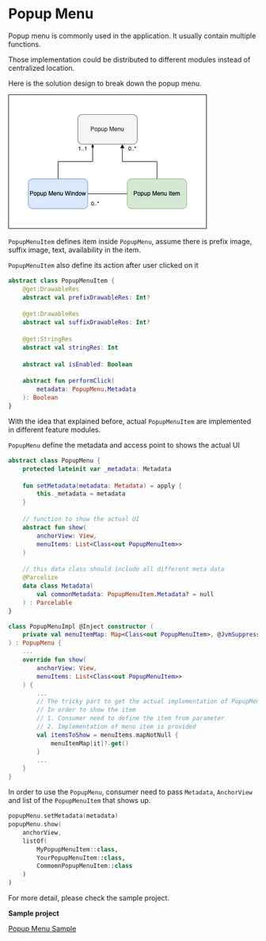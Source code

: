 # Popup Menu

Popup menu is commonly used in the application. It usually contain multiple functions.

Those implementation could be distributed to different modules instead of centralized location.

Here is the solution design to break down the popup menu.

![](solution%20design.png)

`PopupMenuItem` defines item inside `PopupMenu`, assume there is prefix image, suffix image, text, availability in the item.

`PopupMenuItem` also define its action after user clicked on it

```kotlin
abstract class PopupMenuItem {
    @get:DrawableRes
    abstract val prefixDrawableRes: Int?

    @get:DrawableRes
    abstract val suffixDrawableRes: Int?

    @get:StringRes
    abstract val stringRes: Int

    abstract val isEnabled: Boolean

    abstract fun performClick(
        metadata: PopupMenu.Metadata
    ): Boolean
}
```

With the idea that explained before, actual `PopupMenuItem` are implemented in different feature modules.



`PopupMenu` define the metadata and access point to shows the actual UI

```kotlin
abstract class PopupMenu {
    protected lateinit var _metadata: Metadata

    fun setMetadata(metadata: Metadata) = apply {
        this._metadata = metadata
    }

    // function to show the actual UI
    abstract fun show(
        anchorView: View,
        menuItems: List<Class<out PopupMenuItem>>
    )

    // this data class should include all different meta data
    @Parcelize
    data class Metadata(
        val commonMetadata: PopupMenuItem.Metadata? = null
    ) : Parcelable
}
```

```kotlin
class PopupMenuImpl @Inject constructor (
    private val menuItemMap: Map<Class<out PopupMenuItem>, @JvmSuppressWildcards Provider<PopupMenuItem>>
) : PopupMenu {
    ...
    override fun show(
        anchorView: View,
        menuItems: List<Class<out PopupMenuItem>>
    ) {
        ...
        // The tricky part to get the actual implementation of PopupMenuItem
        // In order to show the item
        // 1. Consumer need to define the item from parameter
        // 2. Implementation of menu item is provided
        val itemsToShow = menuItems.mapNotNull {
            menuItemMap[it]?.get()
        }
        ...
    }
}
```

In order to use the `PopupMenu`, consumer need to pass `Metadata`, `AnchorView` and list of the `PopupMenuItem` that shows up.

```kotlin
popupMenu.setMetadata(metadata)
popupMenu.show(
    anchorView,
    listOf(
        MyPopupMenuItem::class,
        YourPopupMenuItem::class,
        CommomnPopupMenuItem::class
    )
)
```

For more detail, please check the sample project.

**Sample project**

[Popup Menu Sample](./sample)

